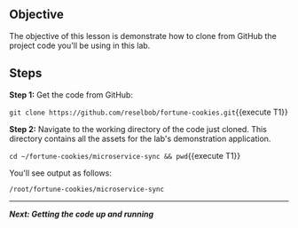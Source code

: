 ## Objective
The objective of this lesson is demonstrate how to clone from GitHub the project code you'll be using in this lab.

## Steps

**Step 1:** Get the code from GitHub:

`git clone https://github.com/reselbob/fortune-cookies.git`{{execute T1}}

**Step 2:** Navigate to the working directory of the code just cloned. This directory contains all the assets for the lab's demonstration application.

`cd ~/fortune-cookies/microservice-sync && pwd`{{execute T1}}

You'll see output as follows:

`/root/fortune-cookies/microservice-sync`

---

***Next: Getting the code up and running***